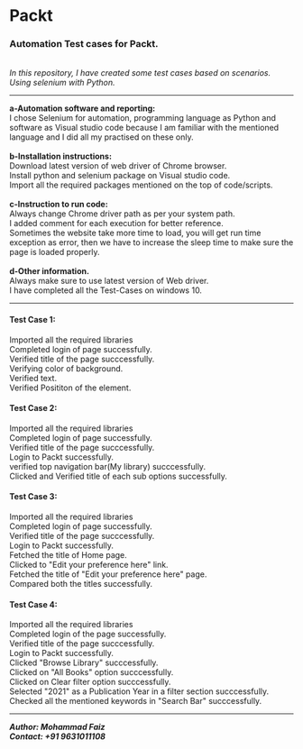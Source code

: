 # Packt
<h3>Automation Test cases for Packt.</h3>
<br>
<i>In this repository, I have created some test cases based on scenarios.
<br>
Using selenium with Python. </i>
<hr>

<b>a-Automation software and reporting:</b>
<br>
I chose Selenium for automation, programming language as Python and software as Visual studio code because I am familiar with the mentioned language and I did all my practised on these only.
<br><br>
<b>b-Installation instructions:</b>
<br>
Download latest version of web driver of Chrome browser.
<br>
Install python and selenium package on Visual studio code.
<br>
Import all the required packages mentioned on the top of code/scripts.
<br><br>
<b>c-Instruction to run code:</b>
<br>
Always change Chrome driver path as per your system path.
<br>
I added comment for each execution for better reference.
<br>
Sometimes the website take more time to load, you will get run time exception as error, then we have to increase the sleep time to make sure the page is loaded properly.
<br><br>
<b>d-Other information.</b>
<br>
Always make sure to use latest version of Web driver.
<br>
I have completed all the Test-Cases on windows 10.
<hr>


<h4>Test Case 1:</h4>
Imported all the required libraries
<br>
Completed login of page successfully.
<br>
Verified title of the page succcessfully.
<br>
Verifying color of background.
<br>
Verified text.
<br>
Verified Posititon of the element.
<br>


<h4>Test Case 2:</h4>
Imported all the required libraries
<br>
Completed login of page successfully.
<br>
Verified title of the page succcessfully.
<br>
Login to Packt successfully.
<br>
verified top navigation bar(My library) succcessfully.
<br>
Clicked and Verified title of each sub options successfully.
<br>

<h4>Test Case 3:</h4>
Imported all the required libraries
<br>
Completed login of page successfully.
<br>
Verified title of the page succcessfully.
<br>
Login to Packt successfully.
<br>
Fetched the title of Home page.
<br>
Clicked to "Edit your preference here" link.
<br>
Fetched the title of "Edit your preference here" page.
<br>
Compared both the titles successfully.
<br>






<h4>Test Case 4:</h4>
Imported all the required libraries
<br>
Completed login of the page successfully.
<br>
Verified title of the page succcessfully.
<br>
Login to Packt successfully.
<br>
Clicked "Browse Library" succcessfully.
<br>
Clicked on "All Books" option succcessfully.
<br>
Clicked on Clear filter option succcessfully.
<br>
Selected "2021" as a Publication Year in a filter section succcessfully.
<br>
Checked all the mentioned keywords in "Search Bar" succcessfully.
<br>
<hr>


<em><strong>Author: Mohammad Faiz
<br>
Contact: +91 9631011108</strong></em>


